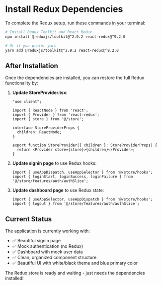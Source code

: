 # Install Redux Dependencies

To complete the Redux setup, run these commands in your terminal:

```bash
# Install Redux Toolkit and React Redux
npm install @reduxjs/toolkit@^2.9.2 react-redux@^9.2.0

# Or if you prefer yarn
yarn add @reduxjs/toolkit@^2.9.2 react-redux@^9.2.0
```

## After Installation

Once the dependencies are installed, you can restore the full Redux functionality by:

1. **Update StoreProvider.tsx**:
   ```tsx
   "use client";
   
   import { ReactNode } from 'react';
   import { Provider } from 'react-redux';
   import { store } from '@/store';
   
   interface StoreProviderProps {
     children: ReactNode;
   }
   
   export function StoreProvider({ children }: StoreProviderProps) {
     return <Provider store={store}>{children}</Provider>;
   }
   ```

2. **Update signin page** to use Redux hooks:
   ```tsx
   import { useAppDispatch, useAppSelector } from '@/store/hooks';
   import { loginStart, loginSuccess, loginFailure } from '@/store/features/auth/authSlice';
   ```

3. **Update dashboard page** to use Redux state:
   ```tsx
   import { useAppSelector, useAppDispatch } from '@/store/hooks';
   import { logout } from '@/store/features/auth/authSlice';
   ```

## Current Status

The application is currently working with:
- ✅ Beautiful signin page
- ✅ Mock authentication (no Redux)
- ✅ Dashboard with mock user data
- ✅ Clean, organized component structure
- ✅ Beautiful UI with white/black theme and blue primary color

The Redux store is ready and waiting - just needs the dependencies installed!
